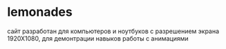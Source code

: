# lemonades
сайт разработан для компьютеров и ноутбуков с разрешением экрана 1920Х1080, для демонтрации навыков работы с анимациями
